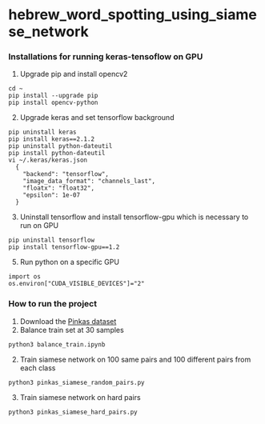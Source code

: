 # hebrew_word_spotting_using_siamese_network

### Installations for running keras-tensoflow on GPU
1. Upgrade pip and install opencv2
```
cd ~
pip install --upgrade pip
pip install opencv-python
```
2. Upgrade keras and set tensorflow background
```
pip uninstall keras
pip install keras==2.1.2
pip uninstall python-dateutil
pip install python-dateutil
vi ~/.keras/keras.json
  {
    "backend": "tensorflow",
    "image_data_format": "channels_last",
    "floatx": "float32",
    "epsilon": 1e-07
  }
```
3. Uninstall tensorflow and install tensorflow-gpu which is necessary to run on GPU
```
pip uninstall tensorflow
pip install tensorflow-gpu==1.2
```
5. Run python on a specific GPU
```
import os
os.environ["CUDA_VISIBLE_DEVICES"]="2"
```

### How to run the project
1. Download the [Pinkas dataset](https://www.cs.bgu.ac.il/~berat/)
2. Balance train set at 30 samples
```
python3 balance_train.ipynb
```
2. Train siamese network on 100 same pairs and 100 different pairs from each class
```
python3 pinkas_siamese_random_pairs.py
```
3. Train siamese network on hard pairs
```
python3 pinkas_siamese_hard_pairs.py
```


